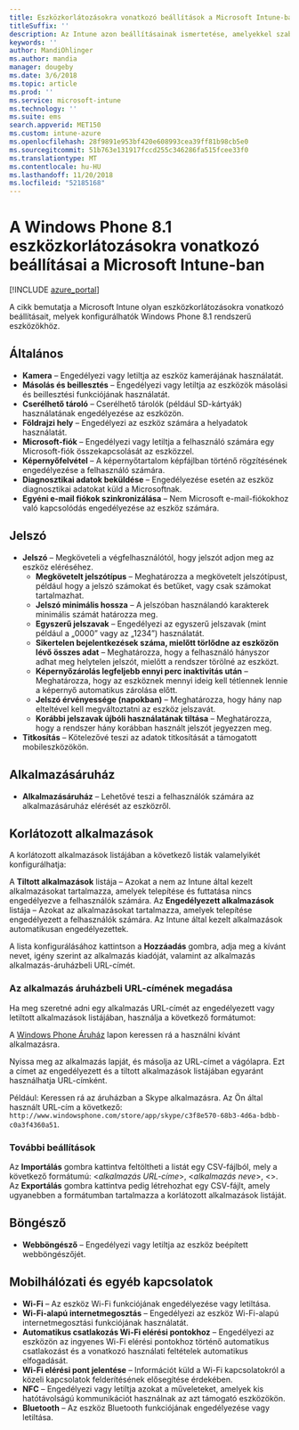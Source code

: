 ```yaml
---
title: Eszközkorlátozásokra vonatkozó beállítások a Microsoft Intune-ban Windows Phone 8.1 esetén
titleSuffix: ''
description: Az Intune azon beállításainak ismertetése, amelyekkel szabályozhatók az eszközbeállítások, illetve a funkciók köre a Windows Phone 8.1 rendszerű eszközökön.
keywords: ''
author: MandiOhlinger
ms.author: mandia
manager: dougeby
ms.date: 3/6/2018
ms.topic: article
ms.prod: ''
ms.service: microsoft-intune
ms.technology: ''
ms.suite: ems
search.appverid: MET150
ms.custom: intune-azure
ms.openlocfilehash: 28f9891e953bf420e608993cea39ff81b98cb5e0
ms.sourcegitcommit: 51b763e131917fccd255c346286fa515fcee33f0
ms.translationtype: MT
ms.contentlocale: hu-HU
ms.lasthandoff: 11/20/2018
ms.locfileid: "52185168"
---
```

# <a name="microsoft-intune-windows-phone-81-device-restriction-settings"></a>A Windows Phone 8.1 eszközkorlátozásokra vonatkozó beállításai a Microsoft Intune-ban

[!INCLUDE [azure_portal](./includes/azure_portal.md)]

A cikk bemutatja a Microsoft Intune olyan eszközkorlátozásokra vonatkozó beállításait, melyek konfigurálhatók Windows Phone 8.1 rendszerű eszközökhöz.


## <a name="general"></a>Általános

-   **Kamera** – Engedélyezi vagy letiltja az eszköz kamerájának használatát.
-   **Másolás és beillesztés** – Engedélyezi vagy letiltja az eszközök másolási és beillesztési funkciójának használatát.
-   **Cserélhető tároló** – Cserélhető tárolók (például SD-kártyák) használatának engedélyezése az eszközön.
-   **Földrajzi hely** – Engedélyezi az eszköz számára a helyadatok használatát.
-   **Microsoft-fiók** – Engedélyezi vagy letiltja a felhasználó számára egy Microsoft-fiók összekapcsolását az eszközzel.
-   **Képernyőfelvétel** – A képernyőtartalom képfájlban történő rögzítésének engedélyezése a felhasználó számára.
-   **Diagnosztikai adatok beküldése** – Engedélyezése esetén az eszköz diagnosztikai adatokat küld a Microsoftnak.
-   **Egyéni e-mail fiókok szinkronizálása** – Nem Microsoft e-mail-fiókokhoz való kapcsolódás engedélyezése az eszköz számára.

## <a name="password"></a>Jelszó

-   **Jelszó** – Megköveteli a végfelhasználótól, hogy jelszót adjon meg az eszköz eléréséhez.
    -   **Megkövetelt jelszótípus** – Meghatározza a megkövetelt jelszótípust, például hogy a jelszó számokat és betűket, vagy csak számokat tartalmazhat.
    -   **Jelszó minimális hossza** – A jelszóban használandó karakterek minimális számát határozza meg.
    -   **Egyszerű jelszavak** – Engedélyezi az egyszerű jelszavak (mint például a „0000” vagy az „1234”) használatát.
    -   **Sikertelen bejelentkezések száma, mielőtt törlődne az eszközön lévő összes adat** – Meghatározza, hogy a felhasználó hányszor adhat meg helytelen jelszót, mielőtt a rendszer törölné az eszközt.
    -   **Képernyőzárolás legfeljebb ennyi perc inaktivitás után** – Meghatározza, hogy az eszköznek mennyi ideig kell tétlennek lennie a képernyő automatikus zárolása előtt.
    -   **Jelszó érvényessége (napokban)** – Meghatározza, hogy hány nap elteltével kell megváltoztatni az eszköz jelszavát.
    -   **Korábbi jelszavak újbóli használatának tiltása** – Meghatározza, hogy a rendszer hány korábban használt jelszót jegyezzen meg.
-   **Titkosítás** – Kötelezővé teszi az adatok titkosítását a támogatott mobileszközökön.

## <a name="app-store"></a>Alkalmazásáruház

-   **Alkalmazásáruház** – Lehetővé teszi a felhasználók számára az alkalmazásáruház elérését az eszközről.

## <a name="restricted-apps"></a>Korlátozott alkalmazások

A korlátozott alkalmazások listájában a következő listák valamelyikét konfigurálhatja:

A **Tiltott alkalmazások** listája – Azokat a nem az Intune által kezelt alkalmazásokat tartalmazza, amelyek telepítése és futtatása nincs engedélyezve a felhasználók számára.
Az **Engedélyezett alkalmazások** listája – Azokat az alkalmazásokat tartalmazza, amelyek telepítése engedélyezett a felhasználók számára. Az Intune által kezelt alkalmazások automatikusan engedélyezettek.

A lista konfigurálásához kattintson a **Hozzáadás** gombra, adja meg a kívánt nevet, igény szerint az alkalmazás kiadóját, valamint az alkalmazás alkalmazás-áruházbeli URL-címét.

### <a name="how-to-specify-the-url-to-an-app-in-the-store"></a>Az alkalmazás áruházbeli URL-címének megadása

Ha meg szeretné adni egy alkalmazás URL-címét az engedélyezett vagy letiltott alkalmazások listájában, használja a következő formátumot:

A [Windows Phone Áruház](https://www.microsoft.com/store/apps/windows-phone) lapon keressen rá a használni kívánt alkalmazásra.

Nyissa meg az alkalmazás lapját, és másolja az URL-címet a vágólapra. Ezt a címet az engedélyezett és a tiltott alkalmazások listájában egyaránt használhatja URL-címként.

Például: Keressen rá az áruházban a Skype alkalmazásra. Az Ön által használt URL-cím a következő: `http://www.windowsphone.com/store/app/skype/c3f8e570-68b3-4d6a-bdbb-c0a3f4360a51`.



### <a name="additional-options"></a>További beállítások

Az **Importálás** gombra kattintva feltöltheti a listát egy CSV-fájlból, mely a következő formátumú: <*alkalmazás URL-címe*>, <*alkalmazás neve*>, <<app publisher>>. Az **Exportálás** gombra kattintva pedig létrehozhat egy CSV-fájlt, amely ugyanebben a formátumban tartalmazza a korlátozott alkalmazások listáját.


## <a name="browser"></a>Böngésző

-   **Webböngésző** – Engedélyezi vagy letiltja az eszköz beépített webböngészőjét.

## <a name="cellular-and-connectivity"></a>Mobilhálózati és egyéb kapcsolatok

-   **Wi-Fi** – Az eszköz Wi-Fi funkciójának engedélyezése vagy letiltása.
-   **Wi-Fi-alapú internetmegosztás** – Engedélyezi az eszköz Wi-Fi-alapú internetmegosztási funkciójának használatát.
-   **Automatikus csatlakozás Wi-Fi elérési pontokhoz** – Engedélyezi az eszközön az ingyenes Wi-Fi elérési pontokhoz történő automatikus csatlakozást és a vonatkozó használati feltételek automatikus elfogadását.
-   **Wi-Fi elérési pont jelentése** – Információt küld a Wi-Fi kapcsolatokról a közeli kapcsolatok felderítésének elősegítése érdekében.
-   **NFC** – Engedélyezi vagy letiltja azokat a műveleteket, amelyek kis hatótávolságú kommunikációt használnak az azt támogató eszközökön.
-   **Bluetooth** – Az eszköz Bluetooth funkciójának engedélyezése vagy letiltása.
